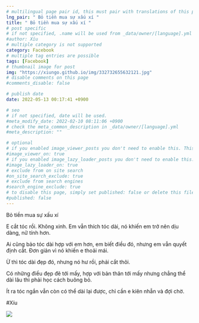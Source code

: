 ```yaml
---
# multilingual page pair id, this must pair with translations of this page. (This name must be unique)
lng_pair: " Bỏ tiền mua sự xấu xí "
title: " Bỏ tiền mua sự xấu xí "
# post specific
# if not specified, .name will be used from _data/owner/[language].yml
#author: Xíu
# multiple category is not supported
category: Facebook
# multiple tag entries are possible
tags: [Facebook]
# thumbnail image for post
img: "https://xiungo.github.io/img/332732655632121.jpg"
# disable comments on this page
#comments_disable: false

# publish date
date: 2022-05-13 00:17:41 +0900

# seo
# if not specified, date will be used.
#meta_modify_date: 2022-02-10 08:11:06 +0900
# check the meta_common_description in _data/owner/[language].yml
#meta_description: ""

# optional
# if you enabled image_viewer_posts you don't need to enable this. This is only if image_viewer_posts = false
#image_viewer_on: true
# if you enabled image_lazy_loader_posts you don't need to enable this. This is only if image_lazy_loader_posts = false
#image_lazy_loader_on: true
# exclude from on site search
#on_site_search_exclude: true
# exclude from search engines
#search_engine_exclude: true
# to disable this page, simply set published: false or delete this file
#published: false
---
```


<!-- outline-start -->

Bỏ tiền mua sự xấu xí

E cắt tóc rồi. Không xinh. Em vẫn thích tóc dài, nó khiến em trở nên dịu dàng, nữ tính hơn.

Ai cũng bảo tóc dài hợp với em hơn, em biết điều đó, nhưng em vẫn quyết định cắt. Đơn giản vì nó khiến e thoải mái.

Ừ thì tóc dài đẹp đó, nhưng nó hư rồi, phải cắt thôi.

Có những điều đẹp đẽ tới mấy, hợp với bản thân tới mấy nhưng chẳng thể dài lâu thì phải học cách buông bỏ.

Ít ra tóc ngắn vẫn còn có thể dài lại được, chỉ cần e kiên nhẫn và đợi chờ.

#Xíu

<!-- outline-end -->

<img src= "https://xiungo.github.io/img/332732655632121.jpg">
